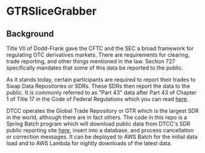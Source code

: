 # GTRSliceGrabber

## Background

Title VII of Dodd-Frank gave the CFTC and the SEC a broad framework for regulating OTC derivatives markets. There are requirements for clearing, trade reporting, and other things mentioned in the law. Section 727 specifically mandates that some of this data be reported to the public. 

As it stands today, certain participants are required to report their trades to Swap Data Repositories or SDRs. These SDRs then report the data to the public. It is commonly referred to as "Part 43" data after Part 43 of Chapter 1 of Title 17 in the Code of Federal Regulations which you can read [here](https://www.law.cornell.edu/cfr/text/17/part-43).

DTCC operates the Global Trade Repository or GTR which is the largest SDR in the world, although there are in fact others. The code in this repo is a Spring Batch program which will download public data from DTCC's SDR public reporting site [here](), insert into a database, and process cancellation or correction messages. It can be deployed to AWS Batch for the initial data load and to AWS Lambda for nightly downloads of the latest data.
